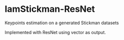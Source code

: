 # IamStickman-ResNet
Keypoints estimation on a generated Stickman datasets 

Implemented with ResNet using vector as output.
